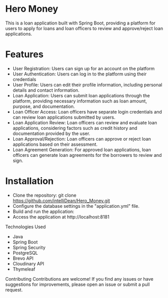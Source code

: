 # Hero Money
This is a loan application built with Spring Boot, providing a platform for users to apply for loans and loan officers to review and approve/reject loan applications.

# Features
* User Registration: Users can sign up for an account on the platform
* User Authentication: Users can log in to the platform using their credentials
* User Profile: Users can edit their profile information, including personal details and contact information.
* Loan Application: Users can submit loan applications through the platform, providing necessary information such as loan amount, purpose, and documentation.
* Loan Officer Access: Loan officers have separate login credentials and can review loan applications submitted by users.
* Loan Application Review: Loan officers can review and evaluate loan applications, considering factors such as credit history and documentation provided by the user.
* Loan Approval/Rejection: Loan officers can approve or reject loan applications based on their assessment.
* Loan Agreement Generation: For approved loan applications, loan officers can generate loan agreements for the borrowers to review and sign.

# Installation
* Clone the repository:
  git clone https://github.com/intelliDean/Hero_Money.git
* Configure the database settings in the "application.yml" file.
* Build and run the application:
* Access the application at http://localhost:8181

Technologies Used
  * Java
  * Spring Boot
  * Spring Security
  * PostgreSQL
  * Brevo API
  * Cloudinary API
  * Thymeleaf

Contributing
Contributions are welcome! If you find any issues or have suggestions for improvements, please open an issue or submit a pull request.
